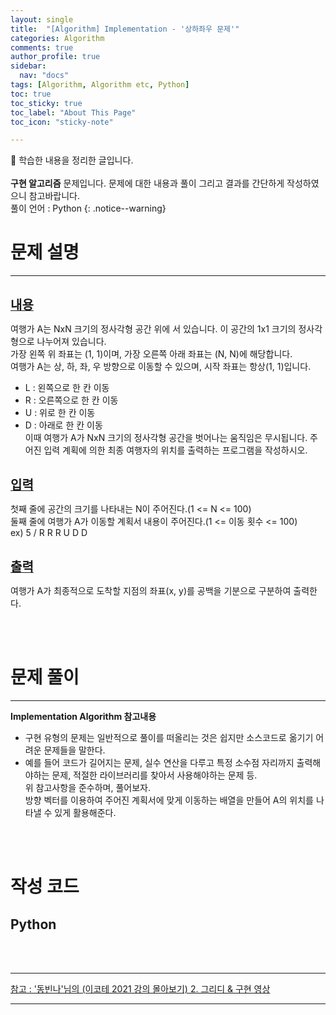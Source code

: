 ```yaml
---
layout: single
title:  "[Algorithm] Implementation - '상하좌우 문제'" 
categories: Algorithm
comments: true
author_profile: true
sidebar:
  nav: "docs"
tags: [Algorithm, Algorithm etc, Python]
toc: true
toc_sticky: true
toc_label: "About This Page"
toc_icon: "sticky-note"

---
```


📣 학습한 내용을 정리한 글입니다. <br>
<br>
**구현 알고리즘** 문제입니다. 문제에 대한 내용과 풀이 그리고 결과를 간단하게 작성하였으니 참고바랍니다.  
풀이 언어 : Python
{: .notice--warning}

# 문제 설명

---

<br>
<b><u><span style="font-size:20px">내용</span></u></b>

여행가 A는 NxN 크기의 정사각형 공간 위에 서 있습니다. 이 공간의 1x1 크기의 정사각형으로 나누어져 있습니다.  
가장 왼쪽 위 좌표는 (1, 1)이며, 가장 오른쪽 아래 좌표는 (N, N)에 해당합니다.  
여행가 A는 상, 하, 좌, 우 방향으로 이동할 수 있으며, 시작 좌표는 항상(1, 1)입니다.
- L : 왼쪽으로 한 칸 이동
- R : 오른쪽으로 한 칸 이동
- U : 위로 한 칸 이동
- D : 아래로 한 칸 이동  
이때 여행가 A가 NxN 크기의 정사각형 공간을 벗어나는 움직임은 무시됩니다. 주어진 입력 계획에 의한 최종 여행자의 위치를 출력하는 프로그램을 작성하시오.

<br>
<b><u><span style="font-size:20px">입력</span></u></b>

첫째 줄에 공간의 크기를 나타내는 N이 주어진다.(1 <= N <= 100)  
둘째 줄에 여행가 A가 이동할 계획서 내용이 주어진다.(1 <= 이동 횟수 <= 100)  
ex) 5 / R R R U D D


<br>
<b><u><span style="font-size:20px">출력</span></u></b>

여행가 A가 최종적으로 도착할 지점의 좌표(x, y)를 공백을 기분으로 구분하여 출력한다.

<br>
<br>

# 문제 풀이

---

**Implementation Algorithm 참고내용**
- 구현 유형의 문제는 일반적으로 풀이를 떠올리는 것은 쉽지만 소스코드로 옮기기 어려운 문제들을 말한다.<br>
- 예를 들어 코드가 길어지는 문제, 실수 연산을 다루고 특정 소수점 자리까지 출력해야하는 문제, 적절한 라이브러리를 찾아서 사용해야하는 문제 등.<br>
위 참고사항을 준수하며, 풀어보자.<br>
방향 벡터를 이용하여 주어진 계획서에 맞게 이동하는 배열을 만들어 A의 위치를 나타낼 수 있게 활용해준다.
<br>
<br>

# 작성 코드

## Python

<script src="https://gist.github.com/easyoung-lee/8991486f210d2a8a78927f9b9b708744.js"></script>

<br>
<br>

---
[참고 : '동빈나'님의 (이코테 2021 강의 몰아보기) 2. 그리디 & 구현 영상](https://www.youtube.com/watch?v=2zjoKjt97vQ&list=PLRx0vPvlEmdAghTr5mXQxGpHjWqSz0dgC&index=2)

---

